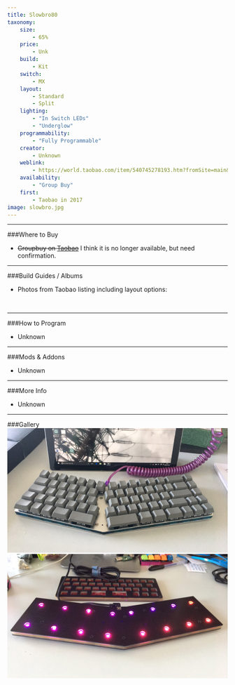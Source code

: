 ```yaml
---
title: Slowbro80
taxonomy:
    size:
        - 65%
    price:
        - Unk
    build:
        - Kit
    switch:
        - MX
    layout:
        - Standard
        - Split
    lighting:
        - "In Switch LEDs"
        - "Underglow"
    programmability:
        - "Fully Programmable"
    creator:
        - Unknown
    weblink:
        - https://world.taobao.com/item/540745278193.htm?fromSite=main&spm=a1z10.3-c.w4002-9909553700.44.1366898fpV2i1g
    availability:
        - "Group Buy"
    first:
        - Taobao in 2017
image: slowbro.jpg
---
```


<a name="buy"></a>

---

###Where to Buy
- ~~Groupbuy on [Taobao](https://world.taobao.com/item/540745278193.htm?fromSite=main&spm=a1z10.3-c.w4002-9909553700.44.1366898fpV2i1g)~~ I think it is no longer available, but need confirmation. 

<a name="albums"></a>

---

###Build Guides / Albums
- Photos from Taobao listing including layout options:
<blockquote class="imgur-embed-pub" lang="en" data-id="a/WFV9B"><a href="//imgur.com/WFV9B"></a></blockquote><script async src="//s.imgur.com/min/embed.js" charset="utf-8"></script><br>

<a name="program"></a>

---

###How to Program
- Unknown

<a name="mods"></a>

---

###Mods &amp; Addons
- Unknown

<a name="misc"></a>

---

###More Info
- Unknown

<a name="gallery"></a>

---

###Gallery  
![](slowbro2.png)
![](slowbro3.jpg)

